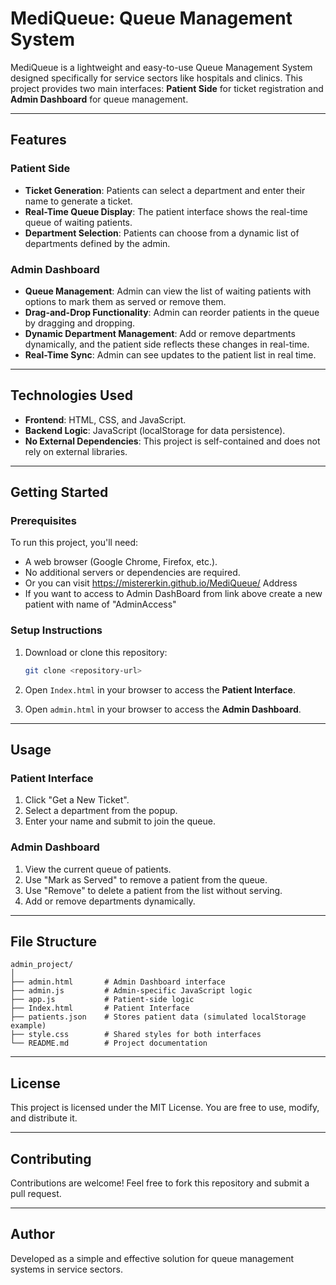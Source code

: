 # MediQueue: Queue Management System

MediQueue is a lightweight and easy-to-use Queue Management System designed specifically for service sectors like hospitals and clinics. This project provides two main interfaces: **Patient Side** for ticket registration and **Admin Dashboard** for queue management.

---

## Features

### Patient Side
- **Ticket Generation**: Patients can select a department and enter their name to generate a ticket.
- **Real-Time Queue Display**: The patient interface shows the real-time queue of waiting patients.
- **Department Selection**: Patients can choose from a dynamic list of departments defined by the admin.

### Admin Dashboard
- **Queue Management**: Admin can view the list of waiting patients with options to mark them as served or remove them.
- **Drag-and-Drop Functionality**: Admin can reorder patients in the queue by dragging and dropping.
- **Dynamic Department Management**: Add or remove departments dynamically, and the patient side reflects these changes in real-time.
- **Real-Time Sync**: Admin can see updates to the patient list in real time.

---

## Technologies Used

- **Frontend**: HTML, CSS, and JavaScript.
- **Backend Logic**: JavaScript (localStorage for data persistence).
- **No External Dependencies**: This project is self-contained and does not rely on external libraries.

---

## Getting Started

### Prerequisites
To run this project, you'll need:
- A web browser (Google Chrome, Firefox, etc.).
- No additional servers or dependencies are required.
- Or you can visit https://mistererkin.github.io/MediQueue/ Address
- If you want to access to Admin DashBoard from link above create a new patient with name of "AdminAccess"

### Setup Instructions
1. Download or clone this repository:
   ```bash
   git clone <repository-url>
   ```

2. Open `Index.html` in your browser to access the **Patient Interface**.

3. Open `admin.html` in your browser to access the **Admin Dashboard**.

---

## Usage

### Patient Interface
1. Click "Get a New Ticket".
2. Select a department from the popup.
3. Enter your name and submit to join the queue.

### Admin Dashboard
1. View the current queue of patients.
2. Use "Mark as Served" to remove a patient from the queue.
3. Use "Remove" to delete a patient from the list without serving.
4. Add or remove departments dynamically.

---

## File Structure

```plaintext
admin_project/
│
├── admin.html       # Admin Dashboard interface
├── admin.js         # Admin-specific JavaScript logic
├── app.js           # Patient-side logic
├── Index.html       # Patient Interface
├── patients.json    # Stores patient data (simulated localStorage example)
├── style.css        # Shared styles for both interfaces
└── README.md        # Project documentation
```

---

## License

This project is licensed under the MIT License. You are free to use, modify, and distribute it.

---

## Contributing

Contributions are welcome! Feel free to fork this repository and submit a pull request.

---

## Author

Developed as a simple and effective solution for queue management systems in service sectors.

